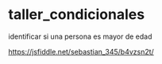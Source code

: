 # taller_condicionales

identificar si una persona es mayor de edad 

https://jsfiddle.net/sebastian_345/b4vzsn2t/

